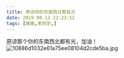 ```yaml
---
title: 原谅你的东南西北都有光
date: 2019-08-13 22:23:52
tags: [画画,老同学,]
---
```

原谅那个你的东南西北都有光，加油！
![10886d1032e61a75ee08104d2cde5ba.jpg](https://i.loli.net/2019/08/13/p2SkJeVRmHLqDyt.jpg)